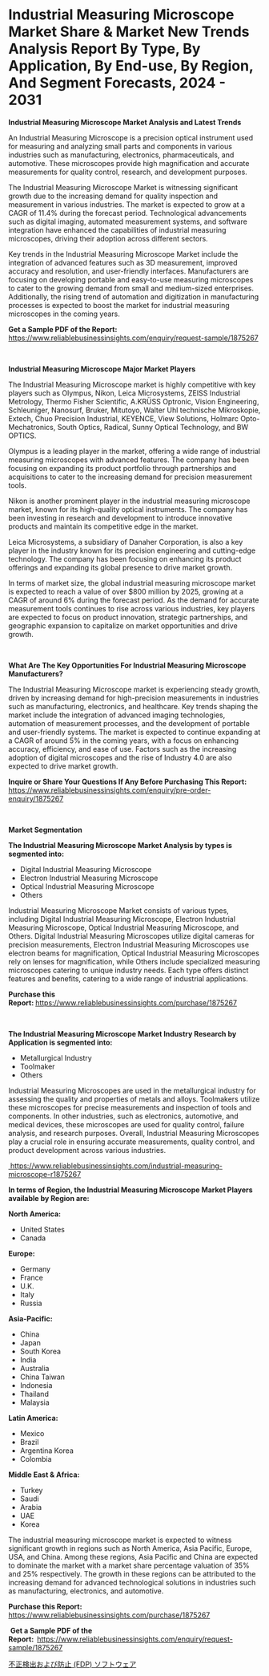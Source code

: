 <p><h1>Industrial Measuring Microscope Market Share & Market New Trends Analysis Report By Type, By Application, By End-use, By Region, And Segment Forecasts, 2024 - 2031</h1></p><p><strong>Industrial Measuring Microscope Market Analysis and Latest Trends</strong></p>
<p><p>An Industrial Measuring Microscope is a precision optical instrument used for measuring and analyzing small parts and components in various industries such as manufacturing, electronics, pharmaceuticals, and automotive. These microscopes provide high magnification and accurate measurements for quality control, research, and development purposes.</p><p>The Industrial Measuring Microscope Market is witnessing significant growth due to the increasing demand for quality inspection and measurement in various industries. The market is expected to grow at a CAGR of 11.4% during the forecast period. Technological advancements such as digital imaging, automated measurement systems, and software integration have enhanced the capabilities of industrial measuring microscopes, driving their adoption across different sectors.</p><p>Key trends in the Industrial Measuring Microscope Market include the integration of advanced features such as 3D measurement, improved accuracy and resolution, and user-friendly interfaces. Manufacturers are focusing on developing portable and easy-to-use measuring microscopes to cater to the growing demand from small and medium-sized enterprises. Additionally, the rising trend of automation and digitization in manufacturing processes is expected to boost the market for industrial measuring microscopes in the coming years.</p></p>
<p><strong>Get a Sample PDF of the Report:&nbsp;</strong> <a href="https://www.reliablebusinessinsights.com/enquiry/request-sample/1875267">https://www.reliablebusinessinsights.com/enquiry/request-sample/1875267</a></p>
<p>&nbsp;</p>
<p><strong>Industrial Measuring Microscope Major Market Players</strong></p>
<p><p>The Industrial Measuring Microscope market is highly competitive with key players such as Olympus, Nikon, Leica Microsystems, ZEISS Industrial Metrology, Thermo Fisher Scientific, A.KRÜSS Optronic, Vision Engineering, Schleuniger, Nanosurf, Bruker, Mitutoyo, Walter Uhl technische Mikroskopie, Extech, Chuo Precision Industrial, KEYENCE, View Solutions, Holmarc Opto-Mechatronics, South Optics, Radical, Sunny Optical Technology, and BW OPTICS.</p><p>Olympus is a leading player in the market, offering a wide range of industrial measuring microscopes with advanced features. The company has been focusing on expanding its product portfolio through partnerships and acquisitions to cater to the increasing demand for precision measurement tools.</p><p>Nikon is another prominent player in the industrial measuring microscope market, known for its high-quality optical instruments. The company has been investing in research and development to introduce innovative products and maintain its competitive edge in the market.</p><p>Leica Microsystems, a subsidiary of Danaher Corporation, is also a key player in the industry known for its precision engineering and cutting-edge technology. The company has been focusing on enhancing its product offerings and expanding its global presence to drive market growth.</p><p>In terms of market size, the global industrial measuring microscope market is expected to reach a value of over $800 million by 2025, growing at a CAGR of around 6% during the forecast period. As the demand for accurate measurement tools continues to rise across various industries, key players are expected to focus on product innovation, strategic partnerships, and geographic expansion to capitalize on market opportunities and drive growth.</p></p>
<p>&nbsp;</p>
<p><strong>What Are The Key Opportunities For Industrial Measuring Microscope Manufacturers?</strong></p>
<p><p>The Industrial Measuring Microscope market is experiencing steady growth, driven by increasing demand for high-precision measurements in industries such as manufacturing, electronics, and healthcare. Key trends shaping the market include the integration of advanced imaging technologies, automation of measurement processes, and the development of portable and user-friendly systems. The market is expected to continue expanding at a CAGR of around 5% in the coming years, with a focus on enhancing accuracy, efficiency, and ease of use. Factors such as the increasing adoption of digital microscopes and the rise of Industry 4.0 are also expected to drive market growth.</p></p>
<p><strong>Inquire or Share Your Questions If Any Before Purchasing This Report:</strong> <a href="https://www.reliablebusinessinsights.com/enquiry/pre-order-enquiry/1875267">https://www.reliablebusinessinsights.com/enquiry/pre-order-enquiry/1875267</a></p>
<p>&nbsp;</p>
<p><strong>Market Segmentation</strong></p>
<p><strong>The Industrial Measuring Microscope Market Analysis by types is segmented into:</strong></p>
<p><ul><li>Digital Industrial Measuring Microscope</li><li>Electron Industrial Measuring Microscope</li><li>Optical Industrial Measuring Microscope</li><li>Others</li></ul></p>
<p><p>Industrial Measuring Microscope Market consists of various types, including Digital Industrial Measuring Microscope, Electron Industrial Measuring Microscope, Optical Industrial Measuring Microscope, and Others. Digital Industrial Measuring Microscopes utilize digital cameras for precision measurements, Electron Industrial Measuring Microscopes use electron beams for magnification, Optical Industrial Measuring Microscopes rely on lenses for magnification, while Others include specialized measuring microscopes catering to unique industry needs. Each type offers distinct features and benefits, catering to a wide range of industrial applications.</p></p>
<p><strong>Purchase this Report:&nbsp;</strong><a href="https://www.reliablebusinessinsights.com/purchase/1875267">https://www.reliablebusinessinsights.com/purchase/1875267</a></p>
<p>&nbsp;</p>
<p><strong>The Industrial Measuring Microscope Market Industry Research by Application is segmented into:</strong></p>
<p><ul><li>Metallurgical Industry</li><li>Toolmaker</li><li>Others</li></ul></p>
<p><p>Industrial Measuring Microscopes are used in the metallurgical industry for assessing the quality and properties of metals and alloys. Toolmakers utilize these microscopes for precise measurements and inspection of tools and components. In other industries, such as electronics, automotive, and medical devices, these microscopes are used for quality control, failure analysis, and research purposes. Overall, Industrial Measuring Microscopes play a crucial role in ensuring accurate measurements, quality control, and product development across various industries.</p></p>
<p><a href="https://www.reliablebusinessinsights.com/industrial-measuring-microscope-r1875267">&nbsp;https://www.reliablebusinessinsights.com/industrial-measuring-microscope-r1875267</a></p>
<p><strong>In terms of Region, the Industrial Measuring Microscope Market Players available by Region are:</strong></p>
<p>
    <p> <strong> North America: </strong>
        <ul>
            <li>United States</li>
            <li>Canada</li>
        </ul>
        </p> 
    <p> <strong> Europe: </strong>
        <ul>
            <li>Germany</li>
            <li>France</li>
            <li>U.K.</li>
            <li>Italy</li>
            <li>Russia</li>
        </ul>
        </p> 
    <p> <strong> Asia-Pacific: </strong>
        <ul>
            <li>China</li>
            <li>Japan</li>
            <li>South Korea</li>
            <li>India</li>
            <li>Australia</li>
            <li>China Taiwan</li>
            <li>Indonesia</li>
            <li>Thailand</li>
            <li>Malaysia</li>
        </ul>
        </p> 
    <p> <strong> Latin America: </strong>
        <ul>
            <li>Mexico</li>
            <li>Brazil</li>
            <li>Argentina Korea</li>
            <li>Colombia</li>
        </ul>
        </p> 
    <p> <strong> Middle East & Africa: </strong>
        <ul>
            <li>Turkey</li>
            <li>Saudi</li>
            <li>Arabia</li>
            <li>UAE</li>
            <li>Korea</li>
        </ul>
    </p>
    </p>
<p><p>The industrial measuring microscope market is expected to witness significant growth in regions such as North America, Asia Pacific, Europe, USA, and China. Among these regions, Asia Pacific and China are expected to dominate the market with a market share percentage valuation of 35% and 25% respectively. The growth in these regions can be attributed to the increasing demand for advanced technological solutions in industries such as manufacturing, electronics, and automotive.</p></p>
<p><strong>Purchase this Report: </strong><a href="https://www.reliablebusinessinsights.com/purchase/1875267">https://www.reliablebusinessinsights.com/purchase/1875267</a></p>
<p>&nbsp;<strong>Get a Sample PDF of the Report:&nbsp;&nbsp;</strong><a href="https://www.reliablebusinessinsights.com/enquiry/request-sample/1875267">https://www.reliablebusinessinsights.com/enquiry/request-sample/1875267</a></p>
<p><strong></strong></p>
<p><p><a href="https://github.com/oqxogxyvqe90775/Market-Research-Report-List-2/blob/main/1629147160850.md">不正検出および防止 (FDP) ソフトウェア</a></p></p>